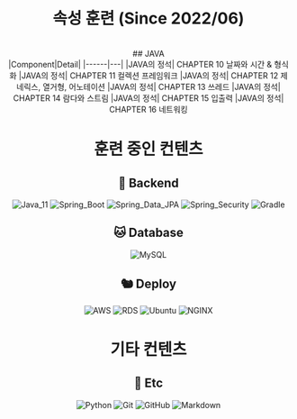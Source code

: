 <div align="center">
  
# 속성 훈련 (Since 2022/06)
<br>
## JAVA
<br>
|Component|Detail|
|------|---|
|JAVA의 정석| CHAPTER 10 날짜와 시간 & 형식화
|JAVA의 정석| CHAPTER 11 컬렉션 프레임워크
|JAVA의 정석| CHAPTER 12 제네릭스, 열거형, 어노테이션
|JAVA의 정석| CHAPTER 13 쓰레드
|JAVA의 정석| CHAPTER 14 람다와 스트림
|JAVA의 정석| CHAPTER 15 입출력
|JAVA의 정석| CHAPTER 16 네트워킹


# 훈련 중인 컨텐츠

## 🐯 Backend
![Java_11](https://img.shields.io/badge/java11-red?style=flat-square&logo=java&logoColor=white)
![Spring_Boot](https://img.shields.io/badge/Spring_Boot-6DB33F.svg?style=flat-square&logo=spring&logoColor=white)
![Spring_Data_JPA](https://img.shields.io/badge/Spring_Data_JPA-6DB33F.svg?style=flat-square&logo=spring&logoColor=white)
![Spring_Security](https://img.shields.io/badge/Spring_Security-6DB33F.svg?style=flat-square&logo=spring&logoColor=white)
![Gradle](https://img.shields.io/badge/Gradle-02303A.svg?style=flat-square&logo=Gradle&logoColor=white)

## 🐱 Database
![MySQL](https://img.shields.io/badge/MySQL-4479A1.svg?style=flat-square&logo=Mysql&logoColor=white)

## 🐿️ Deploy
![AWS](https://img.shields.io/badge/AWS-232F3E.svg?style=flat-square&logo=Amazon-AWS&logoColor=white)
![RDS](https://img.shields.io/badge/RDS-232F3E.svg?style=flat-square&logo=mysql&logoColor=#232F3E)
![Ubuntu](https://img.shields.io/badge/Ubuntu-FCC624.svg?style=flat-square&logo=Ubuntu&logoColor=#E95420)
![NGINX](https://img.shields.io/badge/NGINX-269539.svg?style=flat-square&logo=NGINX&logoColor=white)


# 기타 컨텐츠

## 🐺 Etc
![Python](https://img.shields.io/badge/Python-3776AB.svg?style=flat-square&logo=Python&logoColor=white)
![Git](https://img.shields.io/badge/Git-F05032.svg?style=flat-square&logo=Git&logoColor=white)
![GitHub](https://img.shields.io/badge/GitHub-181717.svg?style=flat-square&logo=GitHub&logoColor=white)
![Markdown](https://img.shields.io/badge/Markdown-000000?style=flat-square&logo=markdown&logoColor=white)

</div>
